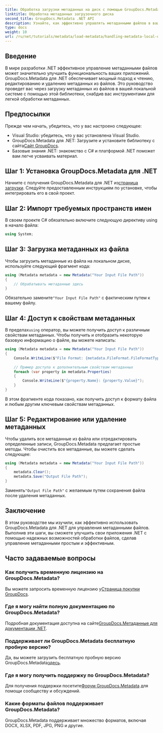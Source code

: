 ```yaml
---
title: Обработка загрузки метаданных на диск с помощью GroupDocs.Metadata в .NET
linktitle: Обработка метаданных загрузочного диска
second_title: GroupDocs.Metadata .NET API
description: Узнайте, как эффективно управлять метаданными файлов в ваших приложениях .NET с помощью GroupDocs.Metadata. Это всеобъемлющее руководство проведет вас через процесс установки, доступ к свойствам метаданных.
type: docs
weight: 10
url: /ru/net/tutorials/metadata/load-metadata/handling-metadata-local-disk/
---
```

## Введение

В мире разработки .NET эффективное управление метаданными файлов может значительно улучшить функциональность ваших приложений. GroupDocs.Metadata для .NET обеспечивает мощный подход к чтению, редактированию и удалению метаданных из файлов. Это руководство проведет вас через загрузку метаданных из файлов в вашей локальной системе с помощью этой библиотеки, снабдив вас инструментами для легкой обработки метаданных.

## Предпосылки

Прежде чем начать, убедитесь, что у вас настроено следующее:

- Visual Studio: убедитесь, что у вас установлена Visual Studio.
-  GroupDocs.Metadata для .NET: Загрузите и установите библиотеку с сайта[Сайт GroupDocs](https://releases.groupdocs.com/metadata/net/).
- Базовые знания .NET: знакомство с C# и платформой .NET поможет вам легче усваивать материал.

## Шаг 1: Установка GroupDocs.Metadata для .NET

 Начните с получения GroupDocs.Metadata для .NET из[страница загрузки](https://releases.groupdocs.com/metadata/net/). Следуйте предоставленным инструкциям по установке, чтобы интегрировать его в свой проект.

## Шаг 2: Импорт требуемых пространств имен

В своем проекте C# обязательно включите следующую директиву using в начало файла:

```csharp
using System;
```

## Шаг 3: Загрузка метаданных из файла

Чтобы загрузить метаданные из файла на локальном диске, используйте следующий фрагмент кода:

```csharp
using (Metadata metadata = new Metadata("Your Input File Path"))
{
    // Обрабатывать метаданные здесь
}
```

 Обязательно замените`"Your Input File Path"` с фактическим путем к вашему файлу.

## Шаг 4: Доступ к свойствам метаданных

 В пределах`using` оператор, вы можете получить доступ к различным свойствам метаданных. Чтобы получить и отобразить некоторую базовую информацию о файле, вы можете написать:

```csharp
using (Metadata metadata = new Metadata("Your Input File Path"))
{
    Console.WriteLine($"File Format: {metadata.FileFormat.FileFormatType}");
    
    // Пример доступа к дополнительным свойствам метаданных
    foreach (var property in metadata.Properties)
    {
        Console.WriteLine($"{property.Name}: {property.Value}");
    }
}
```

В этом фрагменте кода показано, как получить доступ к формату файла и любым другим ключевым свойствам метаданных. 

## Шаг 5: Редактирование или удаление метаданных

Чтобы удалить все метаданные из файла или отредактировать определенные записи, GroupDocs.Metadata предлагает простые методы. Чтобы очистить все метаданные, вы можете сделать следующее:

```csharp
using (Metadata metadata = new Metadata("Your Input File Path"))
{
    metadata.Clear();
    metadata.Save("Output File Path");
}
```

 Заменять`"Output File Path"` с желаемым путем сохранения файла после удаления метаданных.

## Заключение

В этом руководстве мы изучили, как эффективно использовать GroupDocs.Metadata для .NET для управления метаданными файлов. Выполнив эти шаги, вы сможете улучшить свои приложения .NET с помощью надежных возможностей обработки файлов, сделав управление метаданными простым и эффективным.

## Часто задаваемые вопросы

### Как получить временную лицензию на GroupDocs.Metadata?
 Вы можете запросить временную лицензию у[Страница покупки GroupDocs](https://purchase.groupdocs.com/temporary-license/).

### Где я могу найти полную документацию по GroupDocs.Metadata?
 Подробная документация доступна на сайте[GroupDocs.Метаданные для документации .NET](https://reference.groupdocs.com/metadata/net/).

### Поддерживает ли GroupDocs.Metadata бесплатную пробную версию?
Да, вы можете загрузить бесплатную пробную версию GroupDocs.Metadata[здесь](https://releases.groupdocs.com/).

### Где я могу получить поддержку по GroupDocs.Metadata?
 Для получения поддержки посетите[Форум GroupDocs.Metadata](https://forum.groupdocs.com/c/metadata/14) для помощи сообществу и обсуждений.

### Какие форматы файлов поддерживает GroupDocs.Metadata?
GroupDocs.Metadata поддерживает множество форматов, включая DOCX, XLSX, PDF, JPG, PNG и другие.